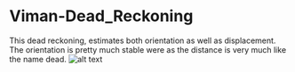 # Viman-Dead_Reckoning

This dead reckoning, estimates both orientation as well as displacement. The orientation is pretty much stable were as the distance is very much like the name dead.
![alt text](../multimedia/visualisation.png?raw=true)
